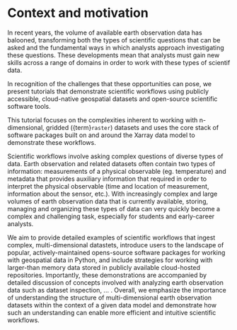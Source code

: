 # Context and motivation

In recent years, the volume of available earth observation data has balooned, transforming both the types of scientific questions that can be asked and the fundamental ways in which analysts approach investigating these questions. These developments mean that analysts must gain new skills across a range of domains in order to work with these types of scientif data. 

In recognition of the challenges that these opportunities can pose, we present tutorials that demonstrate scientific workflows using publicly accessible, cloud-native geospatial datasets and open-source scientific software tools. 

This tutorial focuses on the complexities inherent to working with n-dimensional, gridded ({term}`raster`) datasets and uses the core stack of software packages built on and around the Xarray data model to demonstrate these workflows.

Scientific workflows involve asking complex questions of diverse types of data. Earth observation and related datasets often contain two types of information: measurements of a physical observable (eg. temperature) and metadata that provides auxiliary information that required in order to interpret the physical observable (time and location of measurement, information about the sensor, etc.). With increasingly complex and large volumes of earth observation data that is currently available, storing, managing and organizing these types of data can very quickly become a complex and challenging task, especially for students and early-career analysts. 

We aim to provide detailed examples of scientific workflows that ingest complex, multi-dimensional datastets, introduce users to the landscape of popular, actively-maintained opens-source software packages for working with geospatial data in Python, and include strategies for working with larger-than memory data stored in publicly available cloud-hosted repositories. Importantly, these demonstrations are accompanied by detailed discussion of concepts involved with analyzing earth observation data such as dataset inspection, ... . Overall, we emphasize the importance of understanding the structure of multi-dimensional earth observation datasets within the context of a given data model and demonstrate how such an understanding can enable more efficient and intuitive scientific workflows. 
